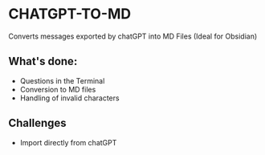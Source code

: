# CHATGPT-TO-MD

Converts messages exported by chatGPT into MD Files (Ideal for Obsidian)

## What's done:

- Questions in the Terminal
- Conversion to MD files
- Handling of invalid characters

## Challenges

- Import directly from chatGPT